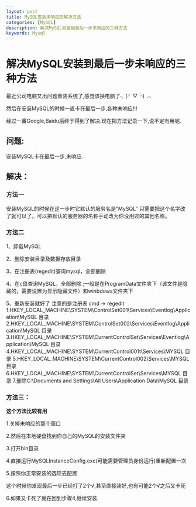 ```yaml
---
layout: post
title: MySQL安装未响应的解决方法
categories: [MySQL]
description: 解决MySQL安装到最后一步未响应的三种方法
keywords: Mysql
---
```


# 解决MySQL安装到最后一步未响应的三种方法

最近公司电脑又出问题重装系统了,感觉该换电脑了╮(╯▽╰)╭.

然后在安装MySQL的时候一直卡在最后一步,各种未响应!!!

经过一番Google,Baidu后终于得到了解决.现在把方法记录一下,说不定有用呢.

## 问题:

安装MySQL卡在最后一步,未响应.

## 解决：

### 方法一

安装MySQL的时候在这一步时它默认的服务名是“MySQL” 只需要把这个名字改了就可以了。可以把默认的服务器的名称手动改为你没用过的其他名称。

### 方法二

1、卸载MySQL 

  2、删除安装目录及数据存放目录   

3、在注册表(regedit)查询mysql，全部删除   

4、在c盘查询MySQL，全部删除  ;一般是在ProgramData文件夹下（该文件是隐藏的，需要设置为显示隐藏文件）和winbdows文件夹下

5、重新安装就好了
注意的是注册表 cmd -> regedit
1.HKEY_LOCAL_MACHINE\SYSTEM\ControlSet001\Services\Eventlog\Application\MySQL 目录
2.HKEY_LOCAL_MACHINE\SYSTEM\ControlSet002\Services\Eventlog\Application\MySQL 目录
3.HKEY_LOCAL_MACHINE\SYSTEM\CurrentControlSet\Services\Eventlog\Application\MySQL 目录
4.HKEY_LOCAL_MACHINE\SYSTEM\CurrentControl001t\Services\MYSQL 目录
5.HKEY_LOCAL_MACHINE\SYSTEM\CurrentControl002\Services\MYSQL 目录
6.HKEY_LOCAL_MACHINE\SYSTEM\CurrentControlSet\Services\MYSQL 目录
7.删除C:\Documents and Settings\All Users\Application Data\MySQL 目录

### 方法三：

 **这个方法比较有用**

1.关掉未响应的那个窗口

2.然后在本地硬盘找到你自己的MySQL的安装文件夹

3.打开bin目录

4.直接运行MySQLInstanceConfig.exe(可能需要管理员身份运行)重新配置一次

5.按照你正常安装的选项去配置

这个时候你发现最后一步已经打了2个√,甚至直接装好,也有可能2个√之后又卡死

6.如果又卡死了就在回到步骤4,继续安装.

